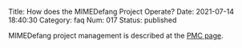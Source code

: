 Title: How does the MIMEDefang Project Operate?
Date: 2021-07-14 18:40:30
Category: faq
Num: 017
Status: published

MIMEDefang project management is described at the [PMC page](/mimedefang-project-charter).
